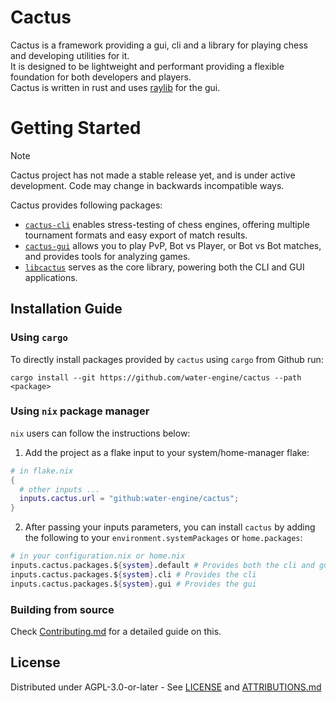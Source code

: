 # Cactus
Cactus is a framework providing a gui, cli and a library for playing chess and developing utilities for it.  
It is designed to be lightweight and performant providing a flexible foundation for both developers and players.  
Cactus is written in rust and uses [raylib](https://www.raylib.com/index.html) for the gui.  

# Getting Started

> [!NOTE]
> Cactus project has not made a stable release yet, and is under active development.
> Code may change in backwards incompatible ways.

Cactus provides following packages:
- [`cactus-cli`](./cactus-cli/README.md) enables stress-testing of chess engines, offering multiple tournament formats and easy export of match results.
- [`cactus-gui`](./cactus-gui/README.md) allows you to play PvP, Bot vs Player, or Bot vs Bot matches, and provides tools for analyzing games.
- [`libcactus`](./libcactus/README.md) serves as the core library, powering both the CLI and GUI applications.  

## Installation Guide

### Using `cargo`
To directly install packages provided by `cactus` using `cargo` from Github run:
```
cargo install --git https://github.com/water-engine/cactus --path <package>
```

### Using `nix` package manager
`nix` users can follow the instructions below:
1. Add the project as a flake input to your system/home-manager flake:
```nix
# in flake.nix
{
  # other inputs ...
  inputs.cactus.url = "github:water-engine/cactus";
}
```
2. After passing your inputs parameters, you can install `cactus` by adding the following to your `environment.systemPackages` or `home.packages`:
```nix
# in your configuration.nix or home.nix
inputs.cactus.packages.${system}.default # Provides both the cli and gui
inputs.cactus.packages.${system}.cli # Provides the cli
inputs.cactus.packages.${system}.gui # Provides the gui
```

### Building from source
Check [Contributing.md](/.github/CONTRIBUTING.md#building-cactus-from-source) for a detailed guide on this.

## License
Distributed under AGPL-3.0-or-later - See [LICENSE](./LICENSE) and [ATTRIBUTIONS.md](./.github/ATTRIBUTIONS.md)
